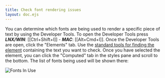 ```yaml
---
title: Check font rendering issues
layout: doc.ejs
---
```


You can determine which fonts are being used to render a specific piece of text
by using the Developer Tools. To open the Developer Tools press
**_LNX/WIN_**: [[Ctrl+Shift+I]] -
**_MAC_**: [[Alt+Cmd+I]].
Once the Developer Tools are open, click the "Elements" tab. Use the
[standard tools for finding the element](https://developers.google.com/web/tools/chrome-devtools/inspect-styles/)
containing the text you want to check. Once you have selected the element, you
can click the "Computed" tab in the styles pane and scroll to the bottom. The
list of fonts being used will be shown there:

![Fonts In Use](/img/atom/fonts-in-use.png "Fonts In Use")
